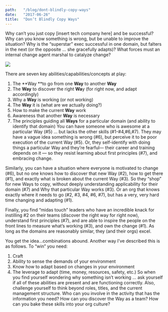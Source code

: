 ```yaml
---
path:	"/blog/dont-blindly-copy-ways"
date:	"2017-06-26"
title:	"Don’t Blindly Copy Ways"
---
```


Why can’t you just copy [insert tech company here] and be successful? Why can you know something is wrong, but be unable to improve the situation? Why is the “superstar” exec successful in one domain, but falters in the next (or the opposite … she gracefully adapts)? What forces must an internal change agent marshal to catalyze change?

![](/images/1*6fCHS-DV3UzYOviHyV3OdA.png)

There are seven key abilities/capabilities/concepts at play:

1. The **Way **to go from one **Way** to another **Way**
2. The **Way** to discover the right **Wa**y (for right now, and adapt accordingly)
3. Why a **Way** is working (or not working)
4. The **Way** it is (what are we actually doing?)
5. How to make the current **Way** work
6. Awareness that another **Way** is necessary
7. The principles guiding all **Ways** for a particular domain (and ability to identify that domain)
You can have someone who is awesome at a particular Way (#5) … but lacks the other skills (#1-#4,#6,#7). They may have a vague idea something is wrong (#6), but perceive it to be poor execution of the current Way (#5). Or, they self-identify with doing things a particular Way and they’re fearful— their career and training depends on it — so they resist learning about first principles (#7), and embracing change.

Similarly, you can have a situation where everyone is motivated to change (#6), but no one knows how to discover that new Way (#2), how to get there (#1), and exactly what is broken about the current Way (#3). So they “shop” for new Ways to copy, without deeply understanding applicability for their domain (#7) and Why that particular Way works (#3). Or an org that knows exactly where it needs to go (#2, #3, #4, #6, #7), but has a very, very hard time changing and adapting (#1).

Finally, you find “midas touch” leaders who have an incredible knack for instilling #2 on their teams (discover the right way for right now), understand first principles (#7), and are able to inspire the people on the front lines to measure what’s working (#3), and own the change (#1). As long as the domains are reasonably similar, they (and their orgs) excel.

You get the idea…combinations abound. Another way I’ve described this is as follows. To “win” you need:

1. Craft
2. Ability to sense the demands of your environment
3. Know how to adapt based on changes in your environment
4. The leverage to adapt (time, money, resources, safety, etc.)
So when you find yourself wondering why something isn’t working … ask yourself if all of these abilities are present and are functioning correctly. Also, challenge yourself to think beyond roles, titles, and the current management structure. Who can you involve in the activity that has the information you need? How can you discover the Way as a team? How can you bake these skills into your org culture?

